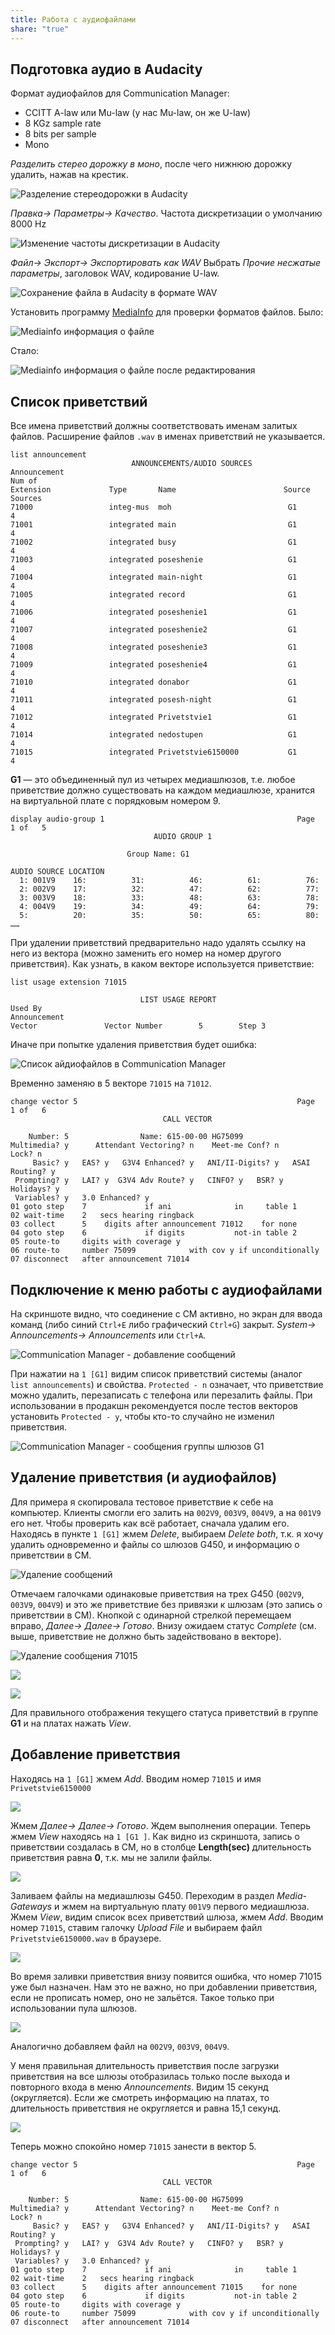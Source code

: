 ```yaml
---
title: Работа с аудиофайлами
share: "true"
---
```

## Подготовка аудио в Audacity
Формат аудиофайлов для Communication Manager:
- CCITT A-law или Mu-law (у нас Mu-law, он же U-law)
- 8 KGz sample rate
- 8 bits per sample
- Mono

*Разделить стерео дорожку в моно*, после чего нижнюю дорожку удалить, нажав на крестик.

![Разделение стереодорожки в Audacity](audacity-edit.png)

*Правка→ Параметры→ Качество*. Частота дискретизации о умолчанию 8000 Hz

![Изменение частоты дискретизации в Audacity](audacity-quality.png)

*Файл→ Экспорт→ Экспортировать как WAV*
Выбрать *Прочие несжатые параметры*, заголовок WAV, кодирование U-law.

![Сохранение файла в Audacity в формате WAV](audacity-save-as-wav.png)

Установить программу [MediaInfo](https://mediaarea.net/ru/MediaInfo) для проверки форматов файлов.
Было:

![Mediainfo информация о файле](mediainfo.png)

Стало:

![Mediainfo информация о файле после редактирования](mediainfo-after-edit.png)

## Список приветствий
Все имена приветствий должны соответствовать именам залитых файлов. Расширение файлов `.wav` в именах приветствий не указывается.

``` title="li anno"
list announcement
                           ANNOUNCEMENTS/AUDIO SOURCES
Announcement                                                            Num of
Extension             Type       Name                        Source     Sources
71000                 integ-mus  moh                          G1          4
71001                 integrated main                         G1          4
71002                 integrated busy                         G1          4
71003                 integrated poseshenie                   G1          4
71004                 integrated main-night                   G1          4
71005                 integrated record                       G1          4
71006                 integrated poseshenie1                  G1          4
71007                 integrated poseshenie2                  G1          4
71008                 integrated poseshenie3                  G1          4
71009                 integrated poseshenie4                  G1          4
71010                 integrated donabor                      G1          4
71011                 integrated posesh-night                 G1          4
71012                 integrated Privetstvie1                 G1          4
71014                 integrated nedostupen                   G1          4
71015                 integrated Privetstvie6150000           G1          4
```

**G1** — это объединенный пул из четырех медиашлюзов, т.е. любое приветствие должно существовать на каждом медиашлюзе, хранится на виртуальной плате с порядковым номером 9.

```console title="disp audio 1"
display audio-group 1                                           Page   1 of   5
                                AUDIO GROUP 1

                          Group Name: G1

AUDIO SOURCE LOCATION
  1: 001V9    16:          31:          46:          61:          76:
  2: 002V9    17:          32:          47:          62:          77:
  3: 003V9    18:          33:          48:          63:          78:
  4: 004V9    19:          34:          49:          64:          79:
  5:          20:          35:          50:          65:          80:
……
```

При удалении приветствий предварительно надо удалять ссылку на него из вектора (можно заменить его номер на номер другого приветствия).
Как узнать, в каком векторе используется приветствие:

``` title="li usa ext 71015"
list usage extension 71015

                             LIST USAGE REPORT
Used By
Announcement
Vector               Vector Number        5        Step 3
```

Иначе при попытке удаления приветствия будет ошибка:

![Список айдиофайлов в Communication Manager](list-of-announcements.png)

Временно заменяю в 5 векторе `71015` на `71012`.

``` title="ch ve 5" {11}
change vector 5                                                 Page   1 of   6
                                  CALL VECTOR

    Number: 5                Name: 615-00-00 HG75099
Multimedia? y      Attendant Vectoring? n    Meet-me Conf? n           Lock? n
     Basic? y   EAS? y   G3V4 Enhanced? y   ANI/II-Digits? y   ASAI Routing? y
 Prompting? y   LAI? y  G3V4 Adv Route? y   CINFO? y   BSR? y   Holidays? y
 Variables? y   3.0 Enhanced? y
01 goto step    7             if ani              in     table 1
02 wait-time    2   secs hearing ringback
03 collect      5    digits after announcement 71012    for none
04 goto step    6             if digits           not-in table 2
05 route-to     digits with coverage y
06 route-to     number 75099            with cov y if unconditionally
07 disconnect   after announcement 71014
```
## Подключение к меню работы с аудиофайлами
На скриншоте видно, что соединение с CM активно, но экран для ввода команд (либо синий `Ctrl+E` либо графический `Ctrl+G`) закрыт. *System→ Announcements→ Announcements* или `Ctrl+A`.

![Communication Manager - добавление сообщений](cm-announcements.png)

При нажатии на `1 [G1]` видим список приветствий системы (аналог `list announcements`) и свойства. `Protected - n` означает, что приветствие можно удалить, перезаписать с телефона или перезалить файлы. При использовании в продакшн рекомендуется после тестов векторов установить `Protected - y`, чтобы кто-то случайно не изменил приветствия.

![Communication Manager - сообщения группы шлюзов G1](cm-anno-g1.png)
## Удаление приветствия (и аудиофайлов)
Для примера я скопировала тестовое приветствие к себе на компьютер. Клиенты смогли его залить на `002V9`, `003V9`, `004V9`, а на `001V9` его нет. Чтобы проверить как всё работает, сначала удалим его. Находясь в пункте `1 [G1]` жмем *Delete*, выбираем *Delete both*, т.к. я хочу удалить одновременно и файлы со шлюзов G450, и информацию о приветствии в CM.

![Удаление сообщений](cm-delete-anno.png)

Отмечаем галочками одинаковые приветствия на трех G450 (`002V9`, `003V9`, `004V9`) и это же приветствие без привязки к шлюзам (это запись о приветствии в СМ). Кнопкой с одинарной стрелкой перемещаем вправо, *Далее→ Далее→ Готово*. Внизу ожидаем статус *Complete* (см. выше, приветствие не должно быть задействовано в векторе).

![Удаление сообщения 71015](cm-delete-anno2.png)

![](cm-delete-anno3.png)

![](cm-delete-anno4.png)

Для правильного отображения текущего статуса приветствий в группе **G1** и на платах нажать *View*.
## Добавление приветствия
Находясь на `1 [G1]` жмем *Add*. Вводим номер `71015` и имя `Privetstvie6150000`

![](cm-add-anno.png)

Жмем *Далее→ Далее→ Готово*. Ждем выполнения операции. Теперь жмем *View* находясь на `1 [G1 ]`. Как видно из скриншота, запись о приветствии создалась в CM, но в столбце **Length(sec)** длительность приветствия равна **0**, т.к. мы не залили файлы.

![](cm-add-anno1.png)

Заливаем файлы на медиашлюзы G450.
Переходим в раздел *Media-Gateways* и жмем на виртуальную плату `001V9` первого медиашлюза. Жмем *View*, видим список всех приветствий шлюза, жмем *Add*. Вводим номер `71015`, ставим галочку *Upload File* и выбираем файл `Privetstvie6150000.wav` в браузере.

![](cm-add-anno2.png)

Во время заливки приветствия внизу появится ошибка, что номер 71015 уже был назначен. Нам это не важно, но при добавлении приветствия, если не прописать номер, оно не зальётся. Такое только при использовании пула шлюзов.

![](cm-add-anno3.png)

Аналогично добавляем файл на `002V9`, `003V9`, `004V9`.

У меня правильная длительность приветствия после загрузки приветствия на все шлюзы отобразилась только после выхода и повторного входа в меню *Announcements*. Видим 15 секунд (округляется). Если же смотреть информацию на платах, то длительность приветствия не округляется и равна 15,1 секунд.

![](cm-add-anno4.png)

Теперь можно спокойно номер `71015` занести в вектор 5.

``` title="ch ve 5" {11}
change vector 5                                                 Page   1 of   6
                                  CALL VECTOR

    Number: 5                Name: 615-00-00 HG75099
Multimedia? y      Attendant Vectoring? n    Meet-me Conf? n           Lock? n
     Basic? y   EAS? y   G3V4 Enhanced? y   ANI/II-Digits? y   ASAI Routing? y
 Prompting? y   LAI? y  G3V4 Adv Route? y   CINFO? y   BSR? y   Holidays? y
 Variables? y   3.0 Enhanced? y
01 goto step    7             if ani              in     table 1
02 wait-time    2   secs hearing ringback
03 collect      5    digits after announcement 71015    for none
04 goto step    6             if digits           not-in table 2
05 route-to     digits with coverage y
06 route-to     number 75099            with cov y if unconditionally
07 disconnect   after announcement 71014
```